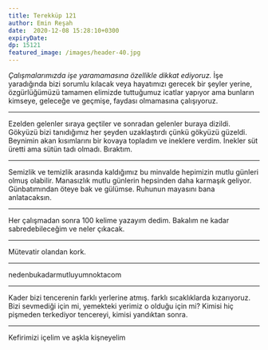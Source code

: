 ```yaml
---
title: Terekküp 121 
author: Emin Reşah
date:  2020-12-08 15:28:10+0300
expiryDate:
dp: 15121
featured_image: /images/header-40.jpg
---
```



*Çalışmalarımızda işe yaramamasına özellikle dikkat ediyoruz.* İşe yaradığında bizi sorumlu kılacak
veya hayatımızı gerecek bir şeyler yerine, özgürlüğümüzü tamamen elimizde tuttuğumuz icatlar yapıyor
ama bunların kimseye, geleceğe ve geçmişe, faydası olmamasına çalışıyoruz. 

----

Ezelden gelenler sıraya geçtiler ve sonradan gelenler buraya dizildi. Gökyüzü bizi tanıdığımız her
şeyden uzaklaştırdı çünkü gökyüzü güzeldi. Beynimin akan kısımlarını bir kovaya topladım ve ineklere
verdim. İnekler süt üretti ama sütün tadı olmadı. Bıraktım. 

----

Semizlik ve temizlik arasında kaldığımız bu minvalde hepimizin mutlu günleri olmuş olabilir.
Manasızlık mutlu günlerin hepsinden daha karmaşık geliyor. Günbatımından öteye bak ve gülümse.
Ruhunun mayasını bana anlatacaksın. 

----

Her çalışmadan sonra 100 kelime yazayım dedim. Bakalım ne kadar sabredebileceğim ve neler çıkacak. 

---

Mütevatir olandan kork. 

---

nedenbukadarmutluyumnoktacom

----

Kader bizi tencerenin farklı yerlerine atmış. farklı sıcaklıklarda kızarıyoruz. Bizi sevmediği için mi,
yemekteki yerimiz o olduğu için mi? Kimisi hiç pişmeden terkediyor tencereyi, kimisi yandıktan
sonra. 

----

Kefirimizi içelim ve aşkla kişneyelim

